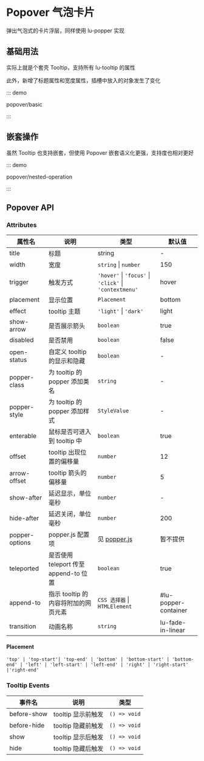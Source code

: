 # Popover 气泡卡片

弹出气泡式的卡片浮层，同样使用 lu-popper 实现

## 基础用法

实际上就是个套壳 Tooltip，支持所有 lu-tooltip 的属性

此外，新增了标题属性和宽度属性，插槽中放入的对象发生了变化

::: demo

popover/basic

:::

## 嵌套操作

虽然 Tooltip 也支持嵌套，但使用 Popover 嵌套语义化更强，支持度也相对更好

::: demo

popover/nested-operation

:::

## Popover API

### Attributes

| 属性名         | 说明                                  | 类型                                                   | 默认值               |
| -------------- | ------------------------------------- | ------------------------------------------------------ | -------------------- |
| title          | 标题                                  | string                                                 | -                    |
| width          | 宽度                                  | `string` \| `number`                                   | 150                  |
| trigger        | 触发方式                              | `'hover'` \| `'focus'` \| `'click'` \| `'contextmenu'` | hover                |
| placement      | 显示位置                              | `Placement`                                            | bottom               |
| effect         | tooltip 主题                          | `'light'` \| `'dark'`                                  | light                |
| show-arrow     | 是否展示箭头                          | `boolean`                                              | true                 |
| disabled       | 是否禁用                              | `boolean`                                              | false                |
| open-status    | 自定义 tooltip 的显示和隐藏          | `boolean`                                              | -                    |
| popper-class   | 为 tooltip 的 popper 添加类名         | `string`                                               | -                    |
| popper-style   | 为 tooltip 的 popper 添加样式         | `StyleValue`                                           | -                    |
| enterable      | 鼠标是否可进入到 tooltip 中           | `boolean`                                              | true                 |
| offset         | tooltip 出现位置的偏移量              | `number`                                               | 12                   |
| arrow-offset   | tooltip 箭头的偏移量                  | `number`                                               | 5                    |
| show-after     | 延迟显示，单位毫秒                    | `number`                                               | -                    |
| hide-after     | 延迟关闭，单位毫秒                    | `number`                                               | 200                  |
| popper-options | popper.js 配置项                      | 见 [popper.js](https://popper.js.org/docs/v2/)         | 暂不提供             |
| teleported     | 是否使用 teleport 传至 append-to 位置 | `boolean`                                              | true                 |
| append-to      | 指示 tooltip 的内容将附加的网页元素   | `CSS 选择器` \| `HTMLElement`                          | #lu-popper-container |
| transition     | 动画名称                              | `string`                                               | lu-fade-in-linear    |

#### Placement

`'top' | 'top-start'| 'top-end' | 'bottom' | 'bottom-start' | 'bottom-end' | 'left' | 'left-start' | 'left-end' | 'right' | 'right-start' |'right-end'`

### Tooltip Events

| 事件名      | 说明               | 类型         |
| ----------- | ------------------ | ------------ |
| before-show | tooltip 显示前触发 | `() => void` |
| before-hide | tooltip 隐藏前触发 | `() => void` |
| show        | tooltip 显示后触发 | `() => void` |
| hide        | tooltip 隐藏后触发 | `() => void` |

